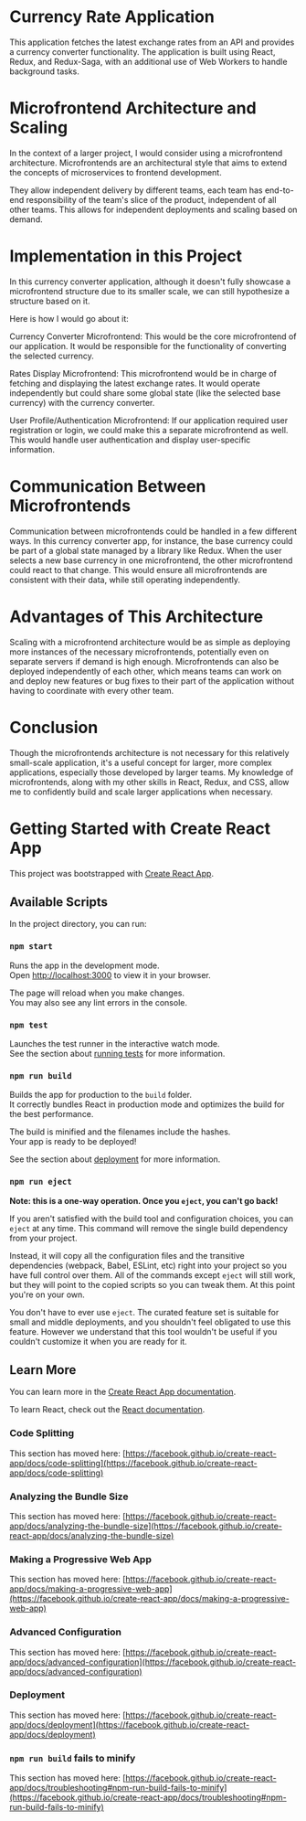 # Currency Rate Application


This application fetches the latest exchange rates from an API and provides a currency converter functionality. The application is built using React, Redux, and Redux-Saga, with an additional use of Web Workers to handle background tasks.


# Microfrontend Architecture and Scaling
In the context of a larger project, I would consider using a microfrontend architecture. Microfrontends are an architectural style that aims to extend the concepts of microservices to frontend development.

They allow independent delivery by different teams, each team has end-to-end responsibility of the team's slice of the product, independent of all other teams. This allows for independent deployments and scaling based on demand.

# Implementation in this Project
In this currency converter application, although it doesn't fully showcase a microfrontend structure due to its smaller scale, we can still hypothesize a structure based on it.

Here is how I would go about it:

Currency Converter Microfrontend: This would be the core microfrontend of our application. It would be responsible for the functionality of converting the selected currency.

Rates Display Microfrontend: This microfrontend would be in charge of fetching and displaying the latest exchange rates. It would operate independently but could share some global state (like the selected base currency) with the currency converter.

User Profile/Authentication Microfrontend: If our application required user registration or login, we could make this a separate microfrontend as well. This would handle user authentication and display user-specific information.

# Communication Between Microfrontends
Communication between microfrontends could be handled in a few different ways. In this currency converter app, for instance, the base currency could be part of a global state managed by a library like Redux. When the user selects a new base currency in one microfrontend, the other microfrontend could react to that change. This would ensure all microfrontends are consistent with their data, while still operating independently.

# Advantages of This Architecture
Scaling with a microfrontend architecture would be as simple as deploying more instances of the necessary microfrontends, potentially even on separate servers if demand is high enough. Microfrontends can also be deployed independently of each other, which means teams can work on and deploy new features or bug fixes to their part of the application without having to coordinate with every other team.

# Conclusion
Though the microfrontends architecture is not necessary for this relatively small-scale application, it's a useful concept for larger, more complex applications, especially those developed by larger teams. My knowledge of microfrontends, along with my other skills in React, Redux, and CSS, allow me to confidently build and scale larger applications when necessary.

# Getting Started with Create React App

This project was bootstrapped with [Create React App](https://github.com/facebook/create-react-app).

## Available Scripts

In the project directory, you can run:

### `npm start`

Runs the app in the development mode.\
Open [http://localhost:3000](http://localhost:3000) to view it in your browser.

The page will reload when you make changes.\
You may also see any lint errors in the console.

### `npm test`

Launches the test runner in the interactive watch mode.\
See the section about [running tests](https://facebook.github.io/create-react-app/docs/running-tests) for more information.

### `npm run build`

Builds the app for production to the `build` folder.\
It correctly bundles React in production mode and optimizes the build for the best performance.

The build is minified and the filenames include the hashes.\
Your app is ready to be deployed!

See the section about [deployment](https://facebook.github.io/create-react-app/docs/deployment) for more information.

### `npm run eject`

**Note: this is a one-way operation. Once you `eject`, you can't go back!**

If you aren't satisfied with the build tool and configuration choices, you can `eject` at any time. This command will remove the single build dependency from your project.

Instead, it will copy all the configuration files and the transitive dependencies (webpack, Babel, ESLint, etc) right into your project so you have full control over them. All of the commands except `eject` will still work, but they will point to the copied scripts so you can tweak them. At this point you're on your own.

You don't have to ever use `eject`. The curated feature set is suitable for small and middle deployments, and you shouldn't feel obligated to use this feature. However we understand that this tool wouldn't be useful if you couldn't customize it when you are ready for it.

## Learn More

You can learn more in the [Create React App documentation](https://facebook.github.io/create-react-app/docs/getting-started).

To learn React, check out the [React documentation](https://reactjs.org/).

### Code Splitting

This section has moved here: [https://facebook.github.io/create-react-app/docs/code-splitting](https://facebook.github.io/create-react-app/docs/code-splitting)

### Analyzing the Bundle Size

This section has moved here: [https://facebook.github.io/create-react-app/docs/analyzing-the-bundle-size](https://facebook.github.io/create-react-app/docs/analyzing-the-bundle-size)

### Making a Progressive Web App

This section has moved here: [https://facebook.github.io/create-react-app/docs/making-a-progressive-web-app](https://facebook.github.io/create-react-app/docs/making-a-progressive-web-app)

### Advanced Configuration

This section has moved here: [https://facebook.github.io/create-react-app/docs/advanced-configuration](https://facebook.github.io/create-react-app/docs/advanced-configuration)

### Deployment

This section has moved here: [https://facebook.github.io/create-react-app/docs/deployment](https://facebook.github.io/create-react-app/docs/deployment)

### `npm run build` fails to minify

This section has moved here: [https://facebook.github.io/create-react-app/docs/troubleshooting#npm-run-build-fails-to-minify](https://facebook.github.io/create-react-app/docs/troubleshooting#npm-run-build-fails-to-minify)
